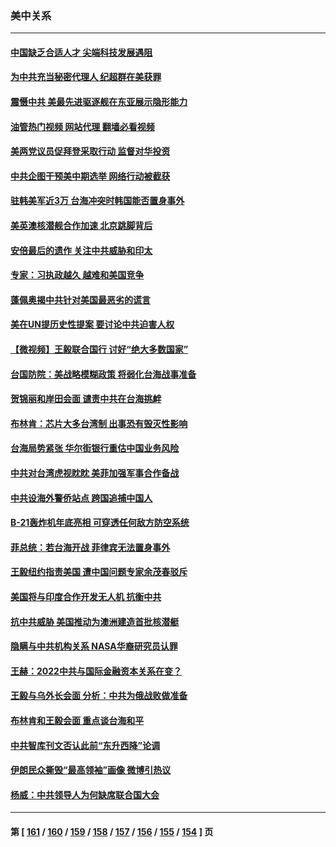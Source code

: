 ### 美中关系
---
#### [中国缺乏合适人才 尖端科技发展遇阻](../../pages/nf1412576/n13834298.md?09281645) 
#### [为中共充当秘密代理人 纪超群在美获罪](../../pages/nf1412576/n13833931.md?09281645) 
#### [震慑中共 美最先进驱逐舰在东亚展示隐形能力](../../pages/nf1412576/n13833918.md?09281645) 
#### [油管热门视频 网站代理 翻墙必看视频](http://209.222.30.114:81/youtube.html?09281645)
#### [美两党议员促拜登采取行动 监督对华投资](../../pages/nf1412576/n13833908.md?09281645) 
#### [中共企图干预美中期选举 网络行动被截获](../../pages/nf1412576/n13833877.md?09281645) 
#### [驻韩美军近3万 台海冲突时韩国能否置身事外](../../pages/nf1412576/n13833401.md?09281645) 
#### [美英澳核潜舰合作加速 北京跳脚背后](../../pages/nf1412576/n13833345.md?09281645) 
#### [安倍最后的遗作 关注中共威胁和印太](../../pages/nf1412576/n13833342.md?09281645) 
#### [专家：习执政越久 越难和美国竞争](../../pages/nf1412576/n13833282.md?09281645) 
#### [蓬佩奥揭中共针对美国最恶劣的谎言](../../pages/nf1412576/n13833370.md?09281645) 
#### [美在UN提历史性提案 要讨论中共迫害人权](../../pages/nf1412576/n13833221.md?09281645) 
#### [【微视频】王毅联合国行 讨好“绝大多数国家”](../../pages/nf1412576/n13833075.md?09281645) 
#### [台国防院：美战略模糊政策 将弱化台海战事准备](../../pages/nf1412576/n13833077.md?09281645) 
#### [贺锦丽和岸田会面 谴责中共在台海挑衅](../../pages/nf1412576/n13833009.md?09281645) 
#### [布林肯：芯片大多台湾制 出事恐有毁灭性影响](../../pages/nf1412576/n13832891.md?09281645) 
#### [台海局势紧张 华尔街银行重估中国业务风险](../../pages/nf1412576/n13832677.md?09281645) 
#### [中共对台湾虎视眈眈 美菲加强军事合作备战](../../pages/nf1412576/n13832254.md?09281645) 
#### [中共设海外警侨站点 跨国追捕中国人](../../pages/nf1412576/n13831540.md?09281645) 
#### [B-21轰炸机年底亮相 可穿透任何敌方防空系统](../../pages/nf1412576/n13830029.md?09281645) 
#### [菲总统：若台海开战 菲律宾无法置身事外](../../pages/nf1412576/n13832077.md?09281645) 
#### [王毅纽约指责美国 遭中国问题专家余茂春驳斥](../../pages/nf1412576/n13831846.md?09281645) 
#### [美国将与印度合作开发无人机 抗衡中共](../../pages/nf1412576/n13831718.md?09281645) 
#### [抗中共威胁 美国推动为澳洲建造首批核潜艇](../../pages/nf1412576/n13831658.md?09281645) 
#### [隐瞒与中共机构关系 NASA华裔研究员认罪](../../pages/nf1412576/n13831664.md?09281645) 
#### [王赫：2022中共与国际金融资本关系在变？](../../pages/nf1412576/n13831097.md?09281645) 
#### [王毅与乌外长会面 分析：中共为俄战败做准备](../../pages/nf1412576/n13831354.md?09281645) 
#### [布林肯和王毅会面 重点谈台海和平](../../pages/nf1412576/n13831438.md?09281645) 
#### [中共智库刊文否认此前“东升西降”论调](../../pages/nf1412576/n13831238.md?09281645) 
#### [伊朗民众撕毁“最高领袖”画像 微博引热议](../../pages/nf1412576/n13831443.md?09281645) 
#### [杨威：中共领导人为何缺席联合国大会](../../pages/nf1412576/n13830895.md?09281645) 

---
#### 第 [ [161](./161.md?09281645) / [160](./160.md?09281645) / [159](./159.md?09281645) / [158](./158.md?09281645) / [157](./157.md?09281645) / [156](./156.md?09281645) / [155](./155.md?09281645) / [154](./154.md?09281645) ] 页
